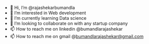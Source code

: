 - 👋 Hi, I’m @rajashekarbumandla
- 👀 I’m interested in Web development
- 🌱 I’m currently learning Data science
- 💞️ I’m looking to collaborate on with any startup company
- 📫 How to reach me on linkedin @bumandlarajashekar
- 📫 How to reach me on gmail @bumandlarajashekar@gmail.com


<!---
rajashekarbumandla/rajashekarbumandla is a ✨ special ✨ repository because its `README.md` (this file) appears on your GitHub profile.
You can click the Preview link to take a look at your changes.
--->
